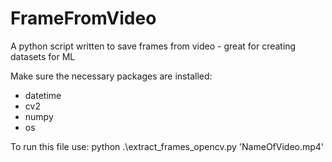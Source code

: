 # FrameFromVideo
A python script written to save frames from video - great for creating datasets for ML

Make sure the necessary packages are installed:
* datetime
* cv2
* numpy
* os

To run this file use: python .\extract_frames_opencv.py 'NameOfVideo.mp4'
